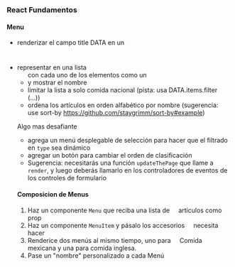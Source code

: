 
### React Fundamentos 

#### Menu 

- renderizar el campo title DATA en un <h1>
- representar en una lista <ul> con cada uno de los elementos como un <li> y mostrar el nombre
- limitar la lista a solo comida nacional (pista: usa DATA.items.filter (...))
- ordena los artículos en orden alfabético por nombre
(sugerencia: use sort-by https://github.com/staygrimm/sort-by#example)

Algo mas desafiante 

- agrega un menú desplegable de selección para hacer que el filtrado en `type` sea dinámico
- agregar un botón para cambiar el orden de clasificación
- Sugerencia: necesitarás una función `updateThePage` que llame a` render`,
y luego deberás llamarlo en los controladores de eventos de los controles de formulario




#### Composicion de Menus

1. Haz un componente `Menu` que reciba una lista de
    artículos como prop
2. Haz un componente `MenuItem` y pásalo los accesorios
    necesita hacer
3. Renderice dos menús al mismo tiempo, uno para
    Comida mexicana y una para comida inglesa.
4. Pase un "nombre" personalizado a cada Menú
